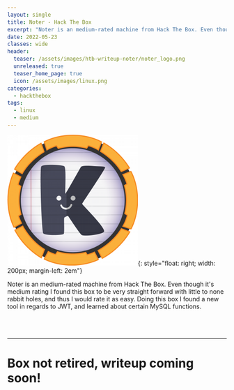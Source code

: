 ```yaml
---
layout: single
title: Noter - Hack The Box
excerpt: "Noter is an medium-rated machine from Hack The Box. Even though it's medium rating I found this box to be very straight forward with little to none rabbit holes, and thus I would rate it as easy. Doing this box I found a new tool in regards to JWT, and learned about certain MySQL functions."
date: 2022-05-23
classes: wide
header:
  teaser: /assets/images/htb-writeup-noter/noter_logo.png
  unreleased: true
  teaser_home_page: true
  icon: /assets/images/linux.png
categories:
  - hackthebox
tags:  
  - linux
  - medium
---
```


![](/assets/images/htb-writeup-noter/noter_logo.png){: style="float: right; width: 200px; margin-left: 2em"}

Noter is an medium-rated machine from Hack The Box. Even though it's medium rating I found this box to be very straight forward with little to none rabbit holes, and thus I would rate it as easy. Doing this box I found a new tool in regards to JWT, and learned about certain MySQL functions.
<br>
<br>
<br>
<br>

----------------

# Box not retired, writeup coming soon! 
